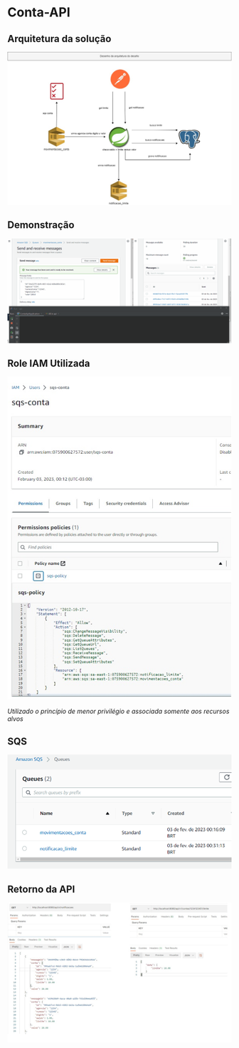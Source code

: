 # Conta-API

## Arquitetura da solução
![](arquitetura.jpg)

## Demonstração
![](Animação.gif)

## Role IAM Utilizada
![](role.jpg)

*Utilizado o princípio de menor privilégio e associada somente aos recursos alvos*

## SQS
![](sqs.png)

## Retorno da API
![](postman.jpg)


